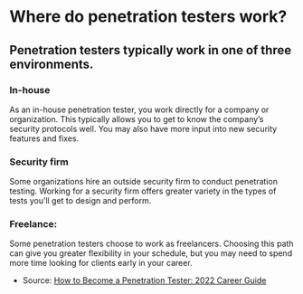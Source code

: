 # Where do penetration testers work?

## Penetration testers typically work in one of three environments.

### In-house

As an in-house penetration tester, you work directly for a company or organization. 
This typically allows you to get to know the company’s security protocols well. 
You may also have more input into new security features and fixes.

### Security firm

Some organizations hire an outside security firm to conduct penetration testing. 
Working for a security firm offers greater variety in the types of tests you’ll get to design and perform. 

### Freelance: 

Some penetration testers choose to work as freelancers. 
Choosing this path can give you greater flexibility in your schedule, but you may need to spend more time looking for clients early in your career.

- Source: [How to Become a Penetration Tester: 2022 Career Guide](https://www.coursera.org/articles/how-to-become-a-penetration-tester)
